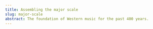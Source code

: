 ```yaml
---
title: Assembling the major scale
slug: major-scale
abstract: The foundation of Western music for the past 400 years. 
---
```


